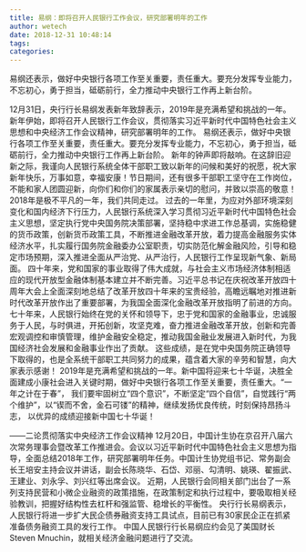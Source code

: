 ```yaml
---
title: 易纲：即将召开人民银行工作会议，研究部署明年的工作
author: wetech
date: 2018-12-31 10:48:14
tags: 
categories: 
---
```

易纲还表示，做好中央银行各项工作至关重要，责任重大。要充分发挥专业能力，不忘初心，勇于担当，砥砺前行，全力推动中央银行工作再上新台阶。
<!-- more -->
12月31日，央行行长易纲发表新年致辞表示，2019年是充满希望和挑战的一年。新年伊始，即将召开人民银行工作会议，贯彻落实习近平新时代中国特色社会主义思想和中央经济工作会议精神，研究部署明年的工作。
易纲还表示，做好中央银行各项工作至关重要，责任重大。要充分发挥专业能力，不忘初心，勇于担当，砥砺前行，全力推动中央银行工作再上新台阶。
新年的钟声即将敲响。在这辞旧迎新之际，我谨向人民银行系统全体干部职工致以新年的问候和美好的祝愿，祝大家新年快乐，万事如意，幸福安康！节日期间，还有很多干部职工坚守在工作岗位，不能和家人团圆迎新，向你们和你们的家属表示亲切的慰问，并致以崇高的敬意！
2018年是极不平凡的一年，我们共同走过。
过去的一年里，为应对外部环境深刻变化和国内经济下行压力，人民银行系统深入学习贯彻习近平新时代中国特色社会主义思想，坚定执行党中央国务院决策部署，坚持稳中求进工作总基调，实施稳健的货币政策，创新货币政策工具，不断推进金融改革开放，着力提高金融服务实体经济水平，扎实履行国务院金融委办公室职责，切实防范化解金融风险，引导和稳定市场预期，深入推进全面从严治党、从严治行，人民银行工作呈现新气象、新局面。
四十年来，党和国家的事业取得了伟大成就，与社会主义市场经济体制相适应的现代开放型金融体制基本建立并不断完善。习近平总书记在庆祝改革开放四十周年大会上全面深刻地总结了改革开放四十年来的宝贵经验，高瞻远瞩地对推进新时代改革开放作出了重要部署，为我国全面深化金融改革开放指明了前进的方向。
七十年来，人民银行始终在党的关怀和领导下，忠于党和国家的金融事业，忠诚服务于人民，与时俱进，开拓创新，攻坚克难，奋力推进金融改革开放，创新和完善宏观调控和审慎管理，维护金融安全稳定，推动我国金融业发展进入新时代，为我国经济社会发展和金融事业作出了贡献。
这些成绩，是在党中央国务院正确领导下取得的，也是全系统干部职工共同努力的成果，蕴含着大家的辛劳和智慧，向大家表示感谢！
2019年是充满希望和挑战的一年。新中国将迎来七十华诞，决胜全面建成小康社会进入关键时期，做好中央银行各项工作至关重要，责任重大。“一年之计在于春”，
我们要牢固树立“四个意识”，不断坚定“四个自信”，自觉践行“两个维护”，以“锲而不舍，金石可镂”的精神，继续发扬优良传统，时刻保持昂扬斗志，
以优异的成绩迎接新中国七十华诞！
 
 
——二论贯彻落实中央经济工作会议精神
12月20日，中国计生协在京召开八届六次常务理事会暨改革工作推进会。会议以习近平新时代中国特色社会主义思想为指导，全面总结2018年工作，研究部署明年任务。中国计生协党组书记、常务副会长王培安主持会议并讲话，副会长陈晓华、石岱、邓丽、勾清明、姚瑛、翟振武、王建业、刘永孚、刘兴红等出席会议。
近期，人民银行会同相关部门出台了一系列支持民营和小微企业融资的政策措施，在政策制定和执行过程中，要吸取相关经验教训，把握好结构性去杠杆和强监管、稳增长的平衡性。
央行行长易纲表示，人民银行将进一步扩大民企债券融资支持工具试点，目前已有30家民企正在抓紧准备债务融资工具的发行工作。
中国人民银行行长易纲应约会见了美国财长Steven Mnuchin，就相关经济金融问题进行了交流。
